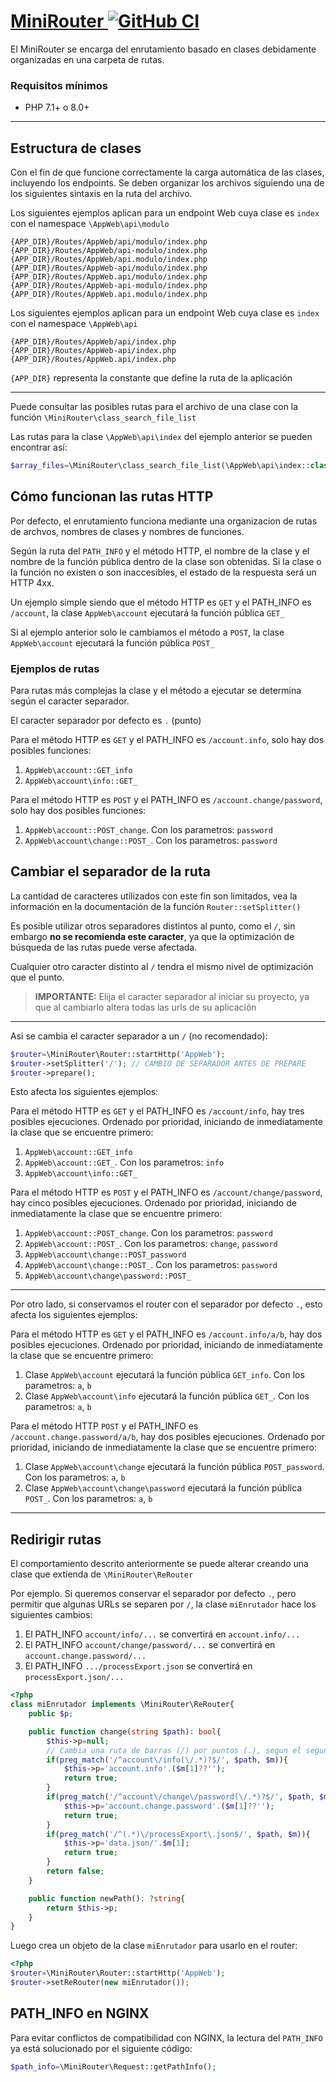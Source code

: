 [repo]: https://github.com/yordanny90/MiniRouter
[iconGit]: http://www.google.com/s2/favicons?domain=www.github.com
# [MiniRouter ![GitHub CI][iconGit]][repo]
El MiniRouter se encarga del enrutamiento basado en clases debidamente organizadas en una carpeta de rutas.

### Requisitos mínimos

- PHP 7.1+ o 8.0+

---
## Estructura de clases
Con el fin de que funcione correctamente la carga automática de las clases, incluyendo los endpoints. Se deben organizar los archivos siguiendo una de los siguientes sintaxis en la ruta del archivo.

Los siguientes ejemplos aplican para un endpoint Web cuya clase es `index` con el namespace `\AppWeb\api\modulo`

    {APP_DIR}/Routes/AppWeb/api/modulo/index.php
    {APP_DIR}/Routes/AppWeb/api-modulo/index.php
    {APP_DIR}/Routes/AppWeb/api.modulo/index.php
    {APP_DIR}/Routes/AppWeb-api/modulo/index.php
    {APP_DIR}/Routes/AppWeb.api/modulo/index.php
    {APP_DIR}/Routes/AppWeb-api-modulo/index.php
    {APP_DIR}/Routes/AppWeb.api.modulo/index.php

Los siguientes ejemplos aplican para un endpoint Web cuya clase es `index` con el namespace `\AppWeb\api`

    {APP_DIR}/Routes/AppWeb/api/index.php
    {APP_DIR}/Routes/AppWeb-api/index.php
    {APP_DIR}/Routes/AppWeb.api/index.php

`{APP_DIR}` representa la constante que define la ruta de la aplicación

---

Puede consultar las posibles rutas para el archivo de una clase con la función `\MiniRouter\class_search_file_list`

Las rutas para la clase `\AppWeb\api\index` del ejemplo anterior se pueden encontrar así:
```php
$array_files=\MiniRouter\class_search_file_list(\AppWeb\api\index::class, APP_DIR.'/Routes');
```

## Cómo funcionan las rutas HTTP
Por defecto, el enrutamiento funciona mediante una organizacion de rutas de archvos, nombres de clases y nombres de funciones.

Según la ruta del `PATH_INFO` y el método HTTP, el nombre de la clase y el nombre de la función pública dentro de la clase son obtenidas.
Si la clase o la función no existen o son inaccesibles, el estado de la respuesta será un HTTP 4xx.

Un ejemplo simple siendo que el método HTTP es `GET` y el PATH_INFO es `/account`, la clase `AppWeb\account` ejecutará la función pública `GET_`

Si al ejemplo anterior solo le cambiamos el método a `POST`, la clase `AppWeb\account` ejecutará la función pública `POST_`

### Ejemplos de rutas
Para rutas más complejas la clase y el método a ejecutar se determina según el caracter separador.

El caracter separador por defecto es `.` (punto)

Para el método HTTP es `GET` y el PATH_INFO es `/account.info`, solo hay dos posibles funciones:
1. `AppWeb\account::GET_info`
2. `AppWeb\account\info::GET_`

Para el método HTTP es `POST` y el PATH_INFO es `/account.change/password`, solo hay dos posibles funciones:
1. `AppWeb\account::POST_change`. Con los parametros: `password`
2. `AppWeb\account\change::POST_`. Con los parametros: `password`

## Cambiar el separador de la ruta
La cantidad de caracteres utilizados con este fin son limitados, vea la información en la documentación de la función `Router::setSplitter()`

Es posible utilizar otros separadores distintos al punto, como el `/`, sin embargo **no se recomienda este caracter**, ya que la optimización de búsqueda de las rutas puede verse afectada.

Cualquier otro caracter distinto al `/` tendra el mismo nivel de optimización que el punto.

> **IMPORTANTE:** Elija el caracter separador al iniciar su proyecto, ya que al cambiarlo altera todas las urls de su aplicación

---
Asi se cambia el caracter separador a un `/` (no recomendado):

```PHP
$router=\MiniRouter\Router::startHttp('AppWeb');
$router->setSplitter('/'); // CAMBIO DE SEPARADOR ANTES DE PREPARE
$router->prepare();
```

Esto afecta los siguientes ejemplos:

Para el método HTTP es `GET` y el PATH_INFO es `/account/info`, hay tres posibles ejecuciones.
Ordenado por prioridad, iniciando de inmediatamente la clase que se encuentre primero:
1. `AppWeb\account::GET_info`
2. `AppWeb\account::GET_`. Con los parametros: `info`
3. `AppWeb\account\info::GET_`

Para el método HTTP es `POST` y el PATH_INFO es `/account/change/password`, hay cinco posibles ejecuciones.
Ordenado por prioridad, iniciando de inmediatamente la clase que se encuentre primero:
1. `AppWeb\account::POST_change`. Con los parametros: `password`
2. `AppWeb\account::POST_`. Con los parametros: `change`, `password`
3. `AppWeb\account\change::POST_password`
4. `AppWeb\account\change::POST_`. Con los parametros: `password`
5. `AppWeb\account\change\password::POST_`

---
Por otro lado, si conservamos el router con el separador por defecto `.`, esto afecta los siguientes ejemplos:

Para el método HTTP es `GET` y el PATH_INFO es `/account.info/a/b`, hay dos posibles ejecuciones.
Ordenado por prioridad, iniciando de inmediatamente la clase que se encuentre primero:
1. Clase `AppWeb\account` ejecutará la función pública `GET_info`. Con los parametros: `a`, `b`
2. Clase `AppWeb\account\info` ejecutará la función pública `GET_`. Con los parametros: `a`, `b`

Para el método HTTP `POST` y el PATH_INFO es `/account.change.password/a/b`, hay dos posibles ejecuciones.
Ordenado por prioridad, iniciando de inmediatamente la clase que se encuentre primero:
1. Clase `AppWeb\account\change` ejecutará la función pública `POST_password`. Con los parametros: `a`, `b`
2. Clase `AppWeb\account\change\password` ejecutará la función pública `POST_`. Con los parametros: `a`, `b`

---
## Redirigir rutas
El comportamiento descrito anteriormente se puede alterar creando una clase que extienda de `\MiniRouter\ReRouter`

Por ejemplo. Si queremos conservar el separador por defecto `.`, pero permitir que algunas URLs se separen por `/`, la clase `miEnrutador` hace los siguientes cambios:
1. El PATH_INFO `account/info/...` se convertirá en `account.info/...`
2. El PATH_INFO `account/change/password/...` se convertirá en `account.change.password/...`
3. El PATH_INFO `.../processExport.json` se convertirá en `processExport.json/...`

```PHP
<?php
class miEnrutador implements \MiniRouter\ReRouter{
    public $p;

    public function change(string $path): bool{
        $this->p=null;
        // Cambia una ruta de barras (/) por puntos (.), segun el segundo valor
        if(preg_match('/^account\/info(\/.*)?$/', $path, $m)){
            $this->p='account.info'.($m[1]??'');
            return true;
        }
        if(preg_match('/^account\/change\/password(\/.*)?$/', $path, $m)){
            $this->p='account.change.password'.($m[1]??'');
            return true;
        }
        if(preg_match('/^(.*)\/processExport\.json$/', $path, $m)){
            $this->p='data.json/'.$m[1];
            return true;
        }
        return false;
    }

    public function newPath(): ?string{
        return $this->p;
    }
}
```

Luego crea un objeto de la clase `miEnrutador` para usarlo en el router:
```PHP
<?php
$router=\MiniRouter\Router::startHttp('AppWeb');
$router->setReRouter(new miEnrutador());
```

## PATH_INFO en NGINX
Para evitar conflictos de compatibilidad con NGINX, la lectura del `PATH_INFO` ya está solucionado por el siguiente código:
```PHP
$path_info=\MiniRouter\Request::getPathInfo();
```
